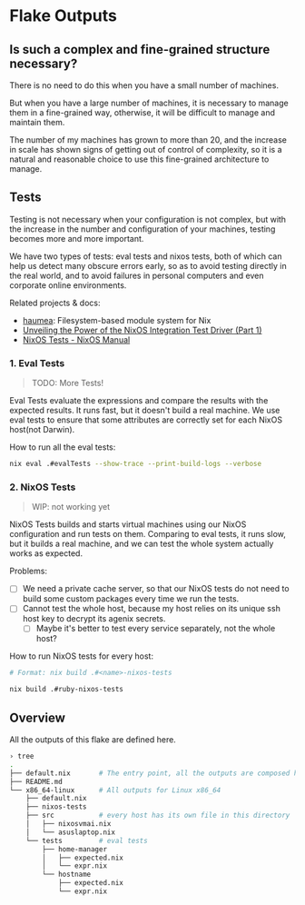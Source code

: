 # Flake Outputs

## Is such a complex and fine-grained structure necessary?

There is no need to do this when you have a small number of machines.

But when you have a large number of machines, it is necessary to manage them in a fine-grained way,
otherwise, it will be difficult to manage and maintain them.

The number of my machines has grown to more than 20, and the increase in scale has shown signs of
getting out of control of complexity, so it is a natural and reasonable choice to use this
fine-grained architecture to manage.

## Tests

Testing is not necessary when your configuration is not complex, but with the increase in the number
and configuration of your machines, testing becomes more and more important.

We have two types of tests: eval tests and nixos tests, both of which can help us detect many
obscure errors early, so as to avoid testing directly in the real world, and to avoid failures in
personal computers and even corporate online environments.

Related projects & docs:

- [haumea](https://github.com/nix-community/haumea): Filesystem-based module system for Nix
- [Unveiling the Power of the NixOS Integration Test Driver (Part 1)](https://nixcademy.com/2023/10/24/nixos-integration-tests/)
- [NixOS Tests - NixOS Manual](https://nixos.org/manual/nixos/stable/#sec-nixos-tests)

### 1. Eval Tests

> TODO: More Tests!

Eval Tests evaluate the expressions and compare the results with the expected results. It runs fast,
but it doesn't build a real machine. We use eval tests to ensure that some attributes are correctly
set for each NixOS host(not Darwin).

How to run all the eval tests:

```bash
nix eval .#evalTests --show-trace --print-build-logs --verbose
```

### 2. NixOS Tests

> WIP: not working yet

NixOS Tests builds and starts virtual machines using our NixOS configuration and run tests on them.
Comparing to eval tests, it runs slow, but it builds a real machine, and we can test the whole
system actually works as expected.

Problems:

- [ ] We need a private cache server, so that our NixOS tests do not need to build some custom
      packages every time we run the tests.
- [ ] Cannot test the whole host, because my host relies on its unique ssh host key to decrypt its
      agenix secrets.
  - [ ] Maybe it's better to test every service separately, not the whole host?

How to run NixOS tests for every host:

```bash
# Format: nix build .#<name>-nixos-tests

nix build .#ruby-nixos-tests
```

## Overview

All the outputs of this flake are defined here.

```bash
› tree
.
├── default.nix       # The entry point, all the outputs are composed here.
├── README.md
└── x86_64-linux      # All outputs for Linux x86_64
    ├── default.nix
    ├── nixos-tests
    ├── src           # every host has its own file in this directory
    │   ├── nixosvmai.nix
    │   └── asuslaptop.nix
    └── tests         # eval tests
        ├── home-manager
        │   ├── expected.nix
        │   └── expr.nix
        └── hostname
            ├── expected.nix
            └── expr.nix

```
